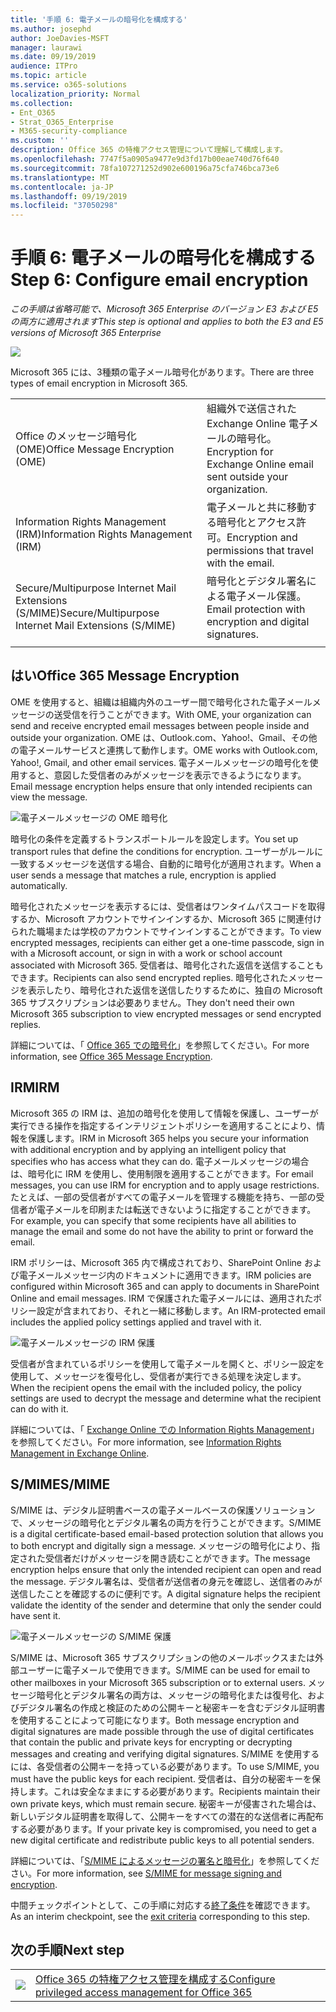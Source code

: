 ```yaml
---
title: '手順 6: 電子メールの暗号化を構成する'
ms.author: josephd
author: JoeDavies-MSFT
manager: laurawi
ms.date: 09/19/2019
audience: ITPro
ms.topic: article
ms.service: o365-solutions
localization_priority: Normal
ms.collection:
- Ent_O365
- Strat_O365_Enterprise
- M365-security-compliance
ms.custom: ''
description: Office 365 の特権アクセス管理について理解して構成します。
ms.openlocfilehash: 7747f5a0905a9477e9d3fd17b00eae740d76f640
ms.sourcegitcommit: 78fa107271252d902e600196a75cfa746bca73e6
ms.translationtype: MT
ms.contentlocale: ja-JP
ms.lasthandoff: 09/19/2019
ms.locfileid: "37050298"
---
```

# <a name="step-6-configure-email-encryption"></a><span data-ttu-id="7c8d2-103">手順 6: 電子メールの暗号化を構成する</span><span class="sxs-lookup"><span data-stu-id="7c8d2-103">Step 6: Configure email encryption</span></span>

<span data-ttu-id="7c8d2-104">*この手順は省略可能で、Microsoft 365 Enterprise のバージョン E3 および E5 の両方に適用されます*</span><span class="sxs-lookup"><span data-stu-id="7c8d2-104">*This step is optional and applies to both the E3 and E5 versions of Microsoft 365 Enterprise*</span></span>

![](./media/deploy-foundation-infrastructure/infoprotection_icon-small.png)

<span data-ttu-id="7c8d2-105">Microsoft 365 には、3種類の電子メール暗号化があります。</span><span class="sxs-lookup"><span data-stu-id="7c8d2-105">There are three types of email encryption in Microsoft 365.</span></span>

|||
|:-------|:-----|
| <span data-ttu-id="7c8d2-106">Office のメッセージ暗号化 (OME)</span><span class="sxs-lookup"><span data-stu-id="7c8d2-106">Office Message Encryption (OME)</span></span> | <span data-ttu-id="7c8d2-107">組織外で送信された Exchange Online 電子メールの暗号化。</span><span class="sxs-lookup"><span data-stu-id="7c8d2-107">Encryption for Exchange Online email sent outside your organization.</span></span> |
| <span data-ttu-id="7c8d2-108">Information Rights Management (IRM)</span><span class="sxs-lookup"><span data-stu-id="7c8d2-108">Information Rights Management (IRM)</span></span> | <span data-ttu-id="7c8d2-109">電子メールと共に移動する暗号化とアクセス許可。</span><span class="sxs-lookup"><span data-stu-id="7c8d2-109">Encryption and permissions that travel with the email.</span></span> |
| <span data-ttu-id="7c8d2-110">Secure/Multipurpose Internet Mail Extensions (S/MIME)</span><span class="sxs-lookup"><span data-stu-id="7c8d2-110">Secure/Multipurpose Internet Mail Extensions (S/MIME)</span></span> | <span data-ttu-id="7c8d2-111">暗号化とデジタル署名による電子メール保護。</span><span class="sxs-lookup"><span data-stu-id="7c8d2-111">Email protection with encryption and digital signatures.</span></span> |
|||

## <a name="office-365-message-encryption"></a><span data-ttu-id="7c8d2-112">はい</span><span class="sxs-lookup"><span data-stu-id="7c8d2-112">Office 365 Message Encryption</span></span>

<span data-ttu-id="7c8d2-113">OME を使用すると、組織は組織内外のユーザー間で暗号化された電子メールメッセージの送受信を行うことができます。</span><span class="sxs-lookup"><span data-stu-id="7c8d2-113">With OME, your organization can send and receive encrypted email messages between people inside and outside your organization.</span></span> <span data-ttu-id="7c8d2-114">OME は、Outlook.com、Yahoo!、Gmail、その他の電子メールサービスと連携して動作します。</span><span class="sxs-lookup"><span data-stu-id="7c8d2-114">OME works with Outlook.com, Yahoo!, Gmail, and other email services.</span></span> <span data-ttu-id="7c8d2-115">電子メールメッセージの暗号化を使用すると、意図した受信者のみがメッセージを表示できるようになります。</span><span class="sxs-lookup"><span data-stu-id="7c8d2-115">Email message encryption helps ensure that only intended recipients can view the message.</span></span>

![電子メールメッセージの OME 暗号化](./media/infoprotect-email-encryption/ome-encryption.png)

<span data-ttu-id="7c8d2-117">暗号化の条件を定義するトランスポートルールを設定します。</span><span class="sxs-lookup"><span data-stu-id="7c8d2-117">You set up transport rules that define the conditions for encryption.</span></span> <span data-ttu-id="7c8d2-118">ユーザーがルールに一致するメッセージを送信する場合、自動的に暗号化が適用されます。</span><span class="sxs-lookup"><span data-stu-id="7c8d2-118">When a user sends a message that matches a rule, encryption is applied automatically.</span></span>

<span data-ttu-id="7c8d2-119">暗号化されたメッセージを表示するには、受信者はワンタイムパスコードを取得するか、Microsoft アカウントでサインインするか、Microsoft 365 に関連付けられた職場または学校のアカウントでサインインすることができます。</span><span class="sxs-lookup"><span data-stu-id="7c8d2-119">To view encrypted messages, recipients can either get a one-time passcode, sign in with a Microsoft account, or sign in with a work or school account associated with Microsoft 365.</span></span> <span data-ttu-id="7c8d2-120">受信者は、暗号化された返信を送信することもできます。</span><span class="sxs-lookup"><span data-stu-id="7c8d2-120">Recipients can also send encrypted replies.</span></span> <span data-ttu-id="7c8d2-121">暗号化されたメッセージを表示したり、暗号化された返信を送信したりするために、独自の Microsoft 365 サブスクリプションは必要ありません。</span><span class="sxs-lookup"><span data-stu-id="7c8d2-121">They don't need their own Microsoft 365 subscription to view encrypted messages or send encrypted replies.</span></span>

<span data-ttu-id="7c8d2-122">詳細については、「 [Office 365 での暗号化](https://docs.microsoft.com/Office365/SecurityCompliance/ome)」を参照してください。</span><span class="sxs-lookup"><span data-stu-id="7c8d2-122">For more information, see [Office 365 Message Encryption](https://docs.microsoft.com/Office365/SecurityCompliance/ome).</span></span>

## <a name="irm"></a><span data-ttu-id="7c8d2-123">IRM</span><span class="sxs-lookup"><span data-stu-id="7c8d2-123">IRM</span></span>

<span data-ttu-id="7c8d2-124">Microsoft 365 の IRM は、追加の暗号化を使用して情報を保護し、ユーザーが実行できる操作を指定するインテリジェントポリシーを適用することにより、情報を保護します。</span><span class="sxs-lookup"><span data-stu-id="7c8d2-124">IRM in Microsoft 365 helps you secure your information with additional encryption and by applying an intelligent policy that specifies who has access what they can do.</span></span> <span data-ttu-id="7c8d2-125">電子メールメッセージの場合は、暗号化に IRM を使用し、使用制限を適用することができます。</span><span class="sxs-lookup"><span data-stu-id="7c8d2-125">For email messages, you can use IRM for encryption and to apply usage restrictions.</span></span> <span data-ttu-id="7c8d2-126">たとえば、一部の受信者がすべての電子メールを管理する機能を持ち、一部の受信者が電子メールを印刷または転送できないように指定することができます。</span><span class="sxs-lookup"><span data-stu-id="7c8d2-126">For example, you can specify that some recipients have all abilities to manage the email and some do not have the ability to print or forward the email.</span></span> 

<span data-ttu-id="7c8d2-127">IRM ポリシーは、Microsoft 365 内で構成されており、SharePoint Online および電子メールメッセージ内のドキュメントに適用できます。</span><span class="sxs-lookup"><span data-stu-id="7c8d2-127">IRM policies are configured within Microsoft 365 and can apply to documents in SharePoint Online and email messages.</span></span> <span data-ttu-id="7c8d2-128">IRM で保護された電子メールには、適用されたポリシー設定が含まれており、それと一緒に移動します。</span><span class="sxs-lookup"><span data-stu-id="7c8d2-128">An IRM-protected email includes the applied policy settings applied and travel with it.</span></span> 

![電子メールメッセージの IRM 保護](./media/infoprotect-email-encryption/irm-protection.png)

<span data-ttu-id="7c8d2-130">受信者が含まれているポリシーを使用して電子メールを開くと、ポリシー設定を使用して、メッセージを復号化し、受信者が実行できる処理を決定します。</span><span class="sxs-lookup"><span data-stu-id="7c8d2-130">When the recipient opens the email with the included policy, the policy settings are used to decrypt the message and determine what the recipient can do with it.</span></span> 

<span data-ttu-id="7c8d2-131">詳細については、「 [Exchange Online での Information Rights Management]( https://docs.microsoft.com/office365/SecurityCompliance/information-rights-management-in-exchange-online)」を参照してください。</span><span class="sxs-lookup"><span data-stu-id="7c8d2-131">For more information, see [Information Rights Management in Exchange Online]( https://docs.microsoft.com/office365/SecurityCompliance/information-rights-management-in-exchange-online).</span></span>

## <a name="smime"></a><span data-ttu-id="7c8d2-132">S/MIME</span><span class="sxs-lookup"><span data-stu-id="7c8d2-132">S/MIME</span></span>

<span data-ttu-id="7c8d2-133">S/MIME は、デジタル証明書ベースの電子メールベースの保護ソリューションで、メッセージの暗号化とデジタル署名の両方を行うことができます。</span><span class="sxs-lookup"><span data-stu-id="7c8d2-133">S/MIME is a digital certificate-based email-based protection solution that allows you to both encrypt and digitally sign a message.</span></span> <span data-ttu-id="7c8d2-134">メッセージの暗号化により、指定された受信者だけがメッセージを開き読むことができます。</span><span class="sxs-lookup"><span data-stu-id="7c8d2-134">The message encryption helps ensure that only the intended recipient can open and read the message.</span></span> <span data-ttu-id="7c8d2-135">デジタル署名は、受信者が送信者の身元を確認し、送信者のみが送信したことを確認するのに便利です。</span><span class="sxs-lookup"><span data-stu-id="7c8d2-135">A digital signature helps the recipient validate the identity of the sender and determine that only the sender could have sent it.</span></span>

![電子メールメッセージの S/MIME 保護](./media/infoprotect-email-encryption/smime-protection.png)

<span data-ttu-id="7c8d2-137">S/MIME は、Microsoft 365 サブスクリプションの他のメールボックスまたは外部ユーザーに電子メールで使用できます。</span><span class="sxs-lookup"><span data-stu-id="7c8d2-137">S/MIME can be used for email to other mailboxes in your Microsoft 365 subscription or to external users.</span></span>
<span data-ttu-id="7c8d2-138">メッセージ暗号化とデジタル署名の両方は、メッセージの暗号化または復号化、およびデジタル署名の作成と検証のための公開キーと秘密キーを含むデジタル証明書を使用することによって可能になります。</span><span class="sxs-lookup"><span data-stu-id="7c8d2-138">Both message encryption and digital signatures are made possible through the use of digital certificates that contain the public and private keys for encrypting or decrypting messages and creating and verifying digital signatures.</span></span>
<span data-ttu-id="7c8d2-139">S/MIME を使用するには、各受信者の公開キーを持っている必要があります。</span><span class="sxs-lookup"><span data-stu-id="7c8d2-139">To use S/MIME, you must have the public keys for each recipient.</span></span> <span data-ttu-id="7c8d2-140">受信者は、自分の秘密キーを保持します。これは安全なままにする必要があります。</span><span class="sxs-lookup"><span data-stu-id="7c8d2-140">Recipients maintain their own private keys, which must remain secure.</span></span> <span data-ttu-id="7c8d2-141">秘密キーが侵害された場合は、新しいデジタル証明書を取得して、公開キーをすべての潜在的な送信者に再配布する必要があります。</span><span class="sxs-lookup"><span data-stu-id="7c8d2-141">If your private key is compromised, you need to get a new digital certificate and redistribute public keys to all potential senders.</span></span>

<span data-ttu-id="7c8d2-142">詳細については、「[S/MIME によるメッセージの署名と暗号化](https://docs.microsoft.com/Exchange/policy-and-compliance/smime)」を参照してください。</span><span class="sxs-lookup"><span data-stu-id="7c8d2-142">For more information, see [S/MIME for message signing and encryption](https://docs.microsoft.com/Exchange/policy-and-compliance/smime).</span></span>


<span data-ttu-id="7c8d2-143">中間チェックポイントとして、この手順に対応する[終了条件](infoprotect-exit-criteria.md#crit-infoprotect-step6)を確認できます。</span><span class="sxs-lookup"><span data-stu-id="7c8d2-143">As an interim checkpoint, see the [exit criteria](infoprotect-exit-criteria.md#crit-infoprotect-step6) corresponding to this step.</span></span>

## <a name="next-step"></a><span data-ttu-id="7c8d2-144">次の手順</span><span class="sxs-lookup"><span data-stu-id="7c8d2-144">Next step</span></span>

|||
|:-------|:-----|
|![](./media/stepnumbers/Step7.png)|[<span data-ttu-id="7c8d2-145">Office 365 の特権アクセス管理を構成する</span><span class="sxs-lookup"><span data-stu-id="7c8d2-145">Configure privileged access management for Office 365</span></span>](infoprotect-configure-privileged-access-management.md)|
